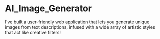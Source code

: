# AI_Image_Generator
 I've built a user-friendly web application that lets you generate unique images from text descriptions, infused with a wide array of artistic styles that act like creative filters!
